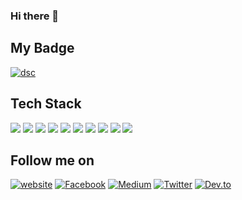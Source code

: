 ### Hi there 👋

<!--
**sirateek/sirateek** is a ✨ _special_ ✨ repository because its `README.md` (this file) appears on your GitHub profile.
Test
Here are some ideas to get you started:
- 🔭 I’m currently working on ...
- 🌱 I’m currently learning ...
- 👯 I’m looking to collaborate on ...
- 🤔 I’m looking for help with ...
- 💬 Ask me about ...
- 📫 How to reach me: ...
- 😄 Pronouns: ...
- ⚡ Fun fact: ...
-->

## My Badge
[![dsc](https://img.shields.io/badge/-Google%20Developers%20Student%20Club%20Lead%202021-4285f4?style=for-the-badge&logo=google&logoColor=white&labelColor=484a52)][dsc]

## Tech Stack

<img src="https://img.shields.io/badge/-Go-29BEB0?style=flat&logo=go&logoColor=ffffff"> <img src="https://img.shields.io/badge/-LINE%20API-00b900?style=flat&logo=line&logoColor=FFFFFF">
<img src="https://img.shields.io/badge/-Firebase-FFA611?style=flat&logo=firebase&logoColor=FFFFFF">
<img src="https://img.shields.io/badge/-Google%20Cloud-4285F4?style=flat&logo=google%20cloud&logoColor=FFFFFF">
<img src="https://img.shields.io/badge/-Python-646464?style=flat&logo=python&logoColor=FFFFFF">
<img src="https://img.shields.io/badge/-Node.js-3C873A?style=flat&logo=Node.js&logoColor=white">
<img src="https://img.shields.io/badge/-JavaScript-eed718?style=flat&logo=javascript&logoColor=ffffff">
<img src="https://img.shields.io/badge/-Typescript-3178C6?style=flat&logo=typescript&logoColor=ffffff">
<img src="https://img.shields.io/badge/-Flutter-02569B?style=flat&logo=flutter&logoColor=FFFFFF"> 
<img src="https://img.shields.io/badge/-Dart-0175C2?style=flat&logo=dart&logoColor=FFFFFF">

## Follow me on
[![website](http://img.shields.io/badge/-https://sirateek.dev-db8918?style=flat&logo=stripe&logoColor=white)][website]
[![Facebook](http://img.shields.io/badge/-Facebook-3B5998?style=flat&logo=facebook&logoColor=white)][facebook]
[![Medium](http://img.shields.io/badge/-Medium-black?style=flat&logo=medium&logoColor=white)][medium]
[![Twitter](http://img.shields.io/badge/-Twitter-1DA1F2?style=flat&logo=twitter&logoColor=white)][twitter]
[![Dev.to](http://img.shields.io/badge/-dev.to-000000?style=flat&logo=dev.to&logoColor=white)][devto]

[dsc]: https://dsc.community.dev/kasetsart-university/
[devto]: https://dev.to/sirateek
[website]: https://sirateek.dev
[medium]: https://medium.com/@sirateek
[twitter]: https://twitter.com/@sirateek28
[facebook]: https://facebook.com/sirateek

